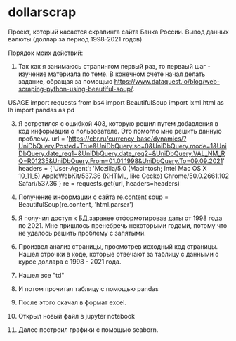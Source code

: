 # dollarscrap
Проект, который касается скрапинга сайта Банка России. Вывод данных валюты (доллар за период 1998-2021 годов)


Порядок моих действий: 
1) Так как я занимаюсь страпингом первый раз, то перваый шаг - изучение материала по теме. В конечном счете начал делать задание, обращая за помощью https://www.dataquest.io/blog/web-scraping-python-using-beautiful-soup/. 


USAGE
import requests 
from bs4 import BeautifulSoup
import lxml.html as lh
import pandas as pd

3)  Я встретился с ошибкой 403, которую решил путем добавления в код информации о пользователе. Это помогло мне решить данную проблему. 
url = 'https://cbr.ru/currency_base/dynamics/?UniDbQuery.Posted=True&UniDbQuery.so=0&UniDbQuery.mode=1&UniDbQuery.date_req1=&UniDbQuery.date_req2=&UniDbQuery.VAL_NM_RQ=R01235&UniDbQuery.From=01.01.1998&UniDbQuery.To=09.09.2021'
headers = {'User-Agent': 'Mozilla/5.0 (Macintosh; Intel Mac OS X 10_11_5) AppleWebKit/537.36 (KHTML, like Gecko) Chrome/50.0.2661.102 Safari/537.36'}
re = requests.get(url, headers=headers)

4) Получение информации с сайта
re.content
soup = BeautifulSoup(re.content, 'html.parser')
5) Я получил доступ к БД,заранее отформотировав даты от 1998 года по 2021. Мне пришлось пренебречь некоторыми годами, потому что не удалось решить проблему с запятыми. 

6) Произвел анализ страницы, просмотрев исходный код страницы. Нашел строчки в коде, которые отвечают за таблицу с данными о курсе доллара с 1998 - 2021 года.
7) Нашел все "td" 
8) И потом прочитал таблицу с помощью pandas
9) После этого скачал в формат excel.
10) Открыл новый файл в jupyter notebook 
11) Далее построил графики с помощью seaborn. 

